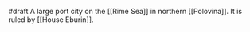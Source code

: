 #draft
A large port city on the [[Rime Sea]] in northern [[Polovina]]. It is ruled by [[House Eburin]].